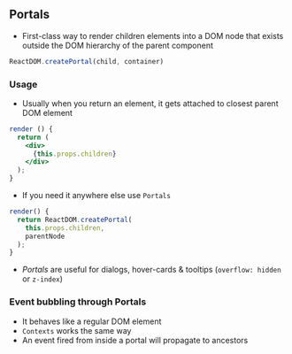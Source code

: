 ## Portals
- First-class way to render children elements into a DOM node that exists outside the DOM hierarchy of the parent component
```jsx
ReactDOM.createPortal(child, container)
```
### Usage
- Usually when you return an element, it gets attached to closest parent DOM element
```jsx
render () {
  return (
    <div>
      {this.props.children}
    </div>
  );
}
```
- If you need it anywhere else use `Portals`
```jsx
render() {
  return ReactDOM.createPortal(
    this.props.children,
    parentNode
  );
}
```
- _Portals_ are useful for dialogs, hover-cards & tooltips (`overflow: hidden` or `z-index`)

### Event bubbling through Portals
- It behaves like a regular DOM element
- `Contexts` works the same way
- An event fired from inside a portal will propagate to ancestors
